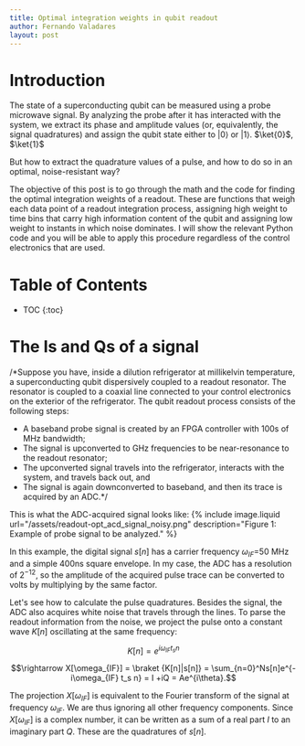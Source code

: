 ```yaml
---
title: Optimal integration weights in qubit readout
author: Fernando Valadares
layout: post
---
```


# Introduction

The state of a superconducting qubit can be measured using a probe microwave signal. By analyzing the probe after it has interacted with the system, we extract its phase and amplitude values (or, equivalently, the signal quadratures) and assign the qubit state either to $\left|0\right>$ or $\left|1\right>$. $\ket{0}$, $\ket{1}$

But how to extract the quadrature values of a pulse, and how to do so in an optimal, noise-resistant way? 

The objective of this post is to go through the math and the code for finding the optimal integration weights of a readout. These are functions that weigh each data point of a readout integration process, assigning high weight to time bins that carry high information content of the qubit and assigning low weight to instants in which noise dominates. I will show the relevant Python code and you will be able to apply this procedure regardless of the control electronics that are used.

# Table of Contents
* TOC
{:toc}


# The Is and Qs of a signal

/*Suppose you have, inside a dilution refrigerator at millikelvin temperature, a superconducting qubit dispersively coupled to a readout resonator. The resonator is coupled to a coaxial line connected to your control electronics on the exterior of the refrigerator. The qubit readout process consists of the following steps:
- A baseband probe signal is created by an FPGA controller with 100s of MHz bandwidth;
- The signal is upconverted to GHz frequencies to be near-resonance to the readout resonator;
- The upconverted signal travels into the refrigerator, interacts with the system, and travels back out, and
- The signal is again downconverted to baseband, and then its trace is acquired by an ADC.*/

This is what the ADC-acquired signal looks like:
{% include image.liquid url="/assets/readout-opt_acd_signal_noisy.png" description="Figure 1: Example of probe signal to be analyzed." %}

In this example, the digital signal $s[n]$ has a carrier frequency $\omega_{IF} =$50 MHz and a simple 400ns square envelope. In my case, the ADC has a resolution of $2^{-12}$, so the amplitude of the acquired pulse trace can be converted to volts by multiplying by the same factor. 

Let's see how to calculate the pulse quadratures. Besides the signal, the ADC also acquires white noise that travels through the lines. To parse the readout information from the noise, we project the pulse onto a constant wave $K[n]$ oscillating at the same frequency:

$$K[n] = e^{i\omega_{IF} t_s n}$$

$$\rightarrow X[\omega_{IF}] = \braket {K[n]|s[n]} = \sum_{n=0}^Ns[n]e^{-i\omega_{IF} t_s n} = I +iQ = Ae^{i\theta}.$$

The projection $X[\omega_{IF}]$ is equivalent to the Fourier transform of the signal at frequency $\omega_{IF}$. We are thus ignoring all other frequency components. Since $X[\omega_{IF}]$ is a complex number, it can be written as a sum of a real part $I$ to an imaginary part $Q$. These are the quadratures of $s[n]$.

